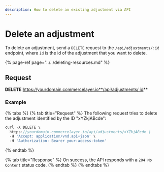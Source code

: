 ```yaml
---
description: How to delete an existing adjustment via API
---
```


# Delete an adjustment

To delete an adjustment, send a `DELETE` request to the `/api/adjustments/:id` endpoint, where `id` is the id of the adjustment that you want to delete.

{% page-ref page="../../deleting-resources.md" %}

## Request

**DELETE** https://yourdomain.commercelayer.io**/api/adjustments/:id**

### Example

{% tabs %}
{% tab title="Request" %}
The following request tries to delete the adjustment identified by the ID "xYZkjABcde":

```javascript
curl -X DELETE \
  https://yourdomain.commercelayer.io/api/adjustments/xYZkjABcde \
  -H 'Accept: application/vnd.api+json' \
  -H 'Authorization: Bearer your-access-token'
```
{% endtab %}

{% tab title="Response" %}
On success, the API responds with a `204 No Content` status code.
{% endtab %}
{% endtabs %}

